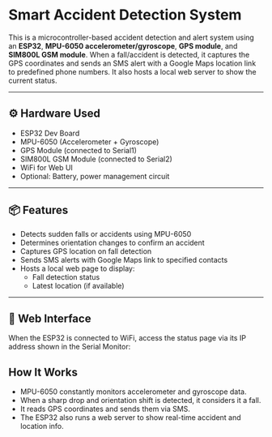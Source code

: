 # Smart Accident Detection System

This is a microcontroller-based accident detection and alert system using an **ESP32**, **MPU-6050 accelerometer/gyroscope**, **GPS module**, and **SIM800L GSM module**. When a fall/accident is detected, it captures the GPS coordinates and sends an SMS alert with a Google Maps location link to predefined phone numbers. It also hosts a local web server to show the current status.

---

## ⚙️ Hardware Used

- ESP32 Dev Board
- MPU-6050 (Accelerometer + Gyroscope)
- GPS Module (connected to Serial1)
- SIM800L GSM Module (connected to Serial2)
- WiFi for Web UI
- Optional: Battery, power management circuit

---

## 📦 Features

- Detects sudden falls or accidents using MPU-6050
- Determines orientation changes to confirm an accident
- Captures GPS location on fall detection
- Sends SMS alerts with Google Maps link to specified contacts
- Hosts a local web page to display:
  - Fall detection status
  - Latest location (if available)

---

## 📲 Web Interface

When the ESP32 is connected to WiFi, access the status page via its IP address shown in the Serial Monitor:
## How It Works

- MPU-6050 constantly monitors accelerometer and gyroscope data.
- When a sharp drop and orientation shift is detected, it considers it a fall.
- It reads GPS coordinates and sends them via SMS.
- The ESP32 also runs a web server to show real-time accident and location info.
